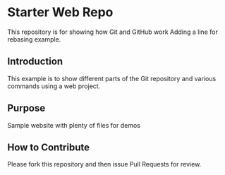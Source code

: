 # Starter Web Repo

This repository is for showing how Git and GitHub work
Adding a line for rebasing example.

## Introduction

This example is to show different parts of the Git repository and various commands
using a web project.

## Purpose

Sample website with plenty of files for demos

## How to Contribute

Please fork this repository and then issue Pull Requests for review.